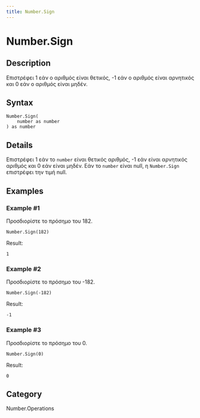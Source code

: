 ```yaml
---
title: Number.Sign
---
```


# Number.Sign


## Description

Επιστρέφει 1 εάν ο αριθμός είναι θετικός, -1 εάν ο αριθμός είναι αρνητικός και 0 εάν ο αριθμός είναι μηδέν.


## Syntax

```powerquery
Number.Sign(
    number as number
) as number
```


## Details

Επιστρέφει 1 εάν το <code>number</code> είναι θετικός αριθμός, -1 εάν είναι αρνητικός αριθμός και 0 εάν είναι μηδέν.    Εάν το <code>number</code> είναι null, η <code>Number.Sign</code> επιστρέφει την τιμή null.


## Examples

### Example #1 
Προσδιορίστε το πρόσημο του 182.
```powerquery
Number.Sign(182)
```

Result: 
```powerquery
1
```


### Example #2 
Προσδιορίστε το πρόσημο του -182.
```powerquery
Number.Sign(-182)
```

Result: 
```powerquery
-1
```


### Example #3 
Προσδιορίστε το πρόσημο του 0.
```powerquery
Number.Sign(0)
```

Result: 
```powerquery
0
```




## Category
Number.Operations
